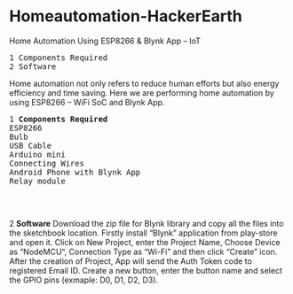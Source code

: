 # Homeautomation-HackerEarth
Home Automation Using ESP8266 & Blynk App – IoT
<pre>
1 Components Required
2 Software
</pre>

Home automation not only refers to reduce human efforts but also energy efficiency and time saving. Here we are performing home automation by using ESP8266 – WiFi SoC and Blynk App.

<pre>
1 <b>Components Required</b>
ESP8266
Bulb
USB Cable
Arduino mini
Connecting Wires
Android Phone with Blynk App
Relay module
</pre>
<pre>


</pre>
2 <b>Software</b>
Download the zip file for Blynk library and copy all the files into the sketchbook location. Firstly install “Blynk” application from play-store and open it. Click on New Project, enter the Project Name, Choose Device as “NodeMCU“, Connection Type as “Wi-Fi” and then click “Create” icon. After the creation of Project, App will send the Auth Token code to registered Email ID. Create a new button, enter the button name and select the GPIO pins (exmaple: D0, D1, D2, D3).
